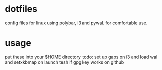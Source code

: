 # dotfiles
config files for linux using polybar, i3 and pywal. for comfortable use.

# usage
put these into your $HOME directory. 
todo: set up gaps on i3 and load wal and setxkbmap on launch
tesh if gpg key works on github
